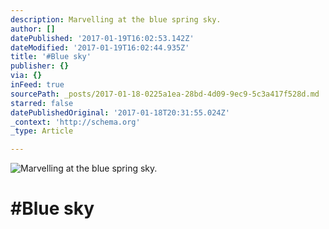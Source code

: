 ```yaml
---
description: Marvelling at the blue spring sky.
author: []
datePublished: '2017-01-19T16:02:53.142Z'
dateModified: '2017-01-19T16:02:44.935Z'
title: '#Blue sky'
publisher: {}
via: {}
inFeed: true
sourcePath: _posts/2017-01-18-0225a1ea-28bd-4d09-9ec9-5c3a417f528d.md
starred: false
datePublishedOriginal: '2017-01-18T20:31:55.024Z'
_context: 'http://schema.org'
_type: Article

---
```

![Marvelling at the blue spring sky.](https://the-grid-user-content.s3-us-west-2.amazonaws.com/8923aead-0a8b-425e-9deb-04a34ef40cf7.jpg)

# \#Blue sky